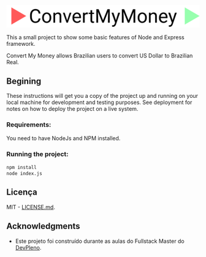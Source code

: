 ![Preview](https://github.com/marvinlemos/convertmymoney/blob/master/public/images/logo.png?raw=true)

This a small project to show some basic features of Node and Express framework. 

Convert My Money allows Brazilian users to convert US Dollar to Brazilian Real.

## Begining

These instructions will get you a copy of the project up and running on your local machine for development and testing purposes. See deployment for notes on how to deploy the project on a live system.

### Requirements:

You need to have NodeJs and NPM installed.

### Running the project:

```
npm install
node index.js
```

## Licença
MIT - [LICENSE.md](LICENSE.md).

## Acknowledgments

* Este projeto foi construído durante as aulas do Fullstack Master do [DevPleno](https://devpleno.com).